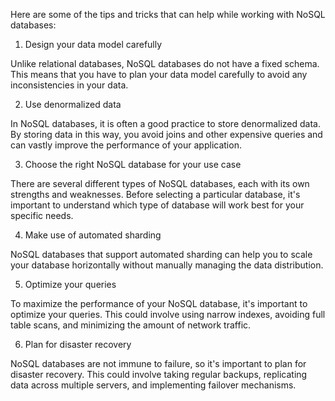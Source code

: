 Here are some of the tips and tricks that can help while working with NoSQL databases:

1. Design your data model carefully

Unlike relational databases, NoSQL databases do not have a fixed schema. This means that you have to plan your data model carefully to avoid any inconsistencies in your data.

2. Use denormalized data

In NoSQL databases, it is often a good practice to store denormalized data. By storing data in this way, you avoid joins and other expensive queries and can vastly improve the performance of your application.

3. Choose the right NoSQL database for your use case

There are several different types of NoSQL databases, each with its own strengths and weaknesses. Before selecting a particular database, it's important to understand which type of database will work best for your specific needs.

4. Make use of automated sharding

NoSQL databases that support automated sharding can help you to scale your database horizontally without manually managing the data distribution.

5. Optimize your queries

To maximize the performance of your NoSQL database, it's important to optimize your queries. This could involve using narrow indexes, avoiding full table scans, and minimizing the amount of network traffic.

6. Plan for disaster recovery

NoSQL databases are not immune to failure, so it's important to plan for disaster recovery. This could involve taking regular backups, replicating data across multiple servers, and implementing failover mechanisms.
